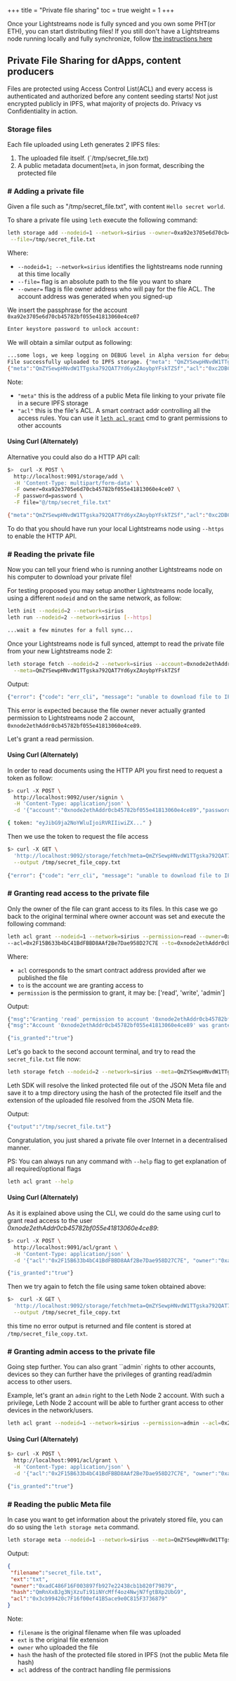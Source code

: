 +++
title = "Private file sharing"
toc = true
weight = 1
+++

Once your Lightstreams node is fully synced and you own some PHT(or ETH),
you can start distributing files! If you still don't have a Lightstreams node
running locally and fully synchronize, follow [the instructions here](/getting-started/quick-start/)

## Private File Sharing for dApps, content producers

Files are protected using Access Control List(ACL) and every access is authenticated and authorized
before any content seeding starts! Not just encrypted publicly in IPFS,
what majority of projects do. Privacy vs Confidentiality in action.

### Storage files

Each file uploaded using Leth generates 2 IPFS files:

1. The uploaded file itself. (`/tmp/secret_file.txt)
1. A public metadata document(`meta`, in json format, describing the protected file

### # Adding a private file

Given a file such as "/tmp/secret_file.txt", with content `Hello secret world`.

To share a private file using `leth` execute the following command:

```bash
leth storage add --nodeid=1 --network=sirius --owner=0xa92e3705e6d70cb45782bf055e41813060e4ce07 \
 --file=/tmp/secret_file.txt
```

Where:

- `--nodeid=1; --network=sirius` identifies the lightstreams node running at this time locally
- `--file=` flag is an absolute path to the file you want to share
- `--owner=` flag is file owner address who will pay for the file ACL. The account address was generated when you signed-up


We insert the passphrase for the account `0xa92e3705e6d70cb45782bf055e41813060e4ce07`
```bash
Enter keystore password to unlock account:
```

We will obtain a similar output as following:
```bash
...some logs, we keep logging on DEBUG level in Alpha version for debugging early bugs
File successfully uploaded to IPFS storage.	{"meta": "QmZYSewpHNvdW1TTgska792QAT7Yd6yxZAoybpYFskTZSf"}
{"meta":"QmZYSewpHNvdW1TTgska792QAT7Yd6yxZAoybpYFskTZSf","acl":"0xc2DBC8CdAba2df432C821639B80302f0675D6f74"}
```

  Note:

- `"meta"` this is the address of a public Meta file linking to your private file in a secure IPFS storage
- `"acl"` this is the file's ACL. A smart contract addr controlling all the access rules. You can use it [`leth acl grant`](#granting-read-access-to-the-private-file) cmd to grant permissions to other accounts

#### Using Curl (Alternately)

Alternative you could also do a HTTP API call:
```bash
$>  curl -X POST \
  http://localhost:9091/storage/add \
  -H 'Content-Type: multipart/form-data' \
  -F owner=0xa92e3705e6d70cb45782bf055e41813060e4ce07 \
  -F password=password \
  -F file="@/tmp/secret_file.txt"

{"meta":"QmZYSewpHNvdW1TTgska792QAT7Yd6yxZAoybpYFskTZSf","acl":"0xc2DBC8CdAba2df432C821639B80302f0675D6f74"}
```

To do that you should have run your local Lightstreams node using `--https`
to enable the HTTP API.

### # Reading the private file

Now you can tell your friend who is running another Lightstreams node on his computer to download your private file!

For testing proposed you may setup another Lightstreams node locally, using a different `nodeid` and on the same network, as follow:

```bash
leth init --nodeid=2 --network=sirius
leth run --nodeid=2 --network=sirius [--https]

...wait a few minutes for a full sync...
```

Once your Lightstreams node is full synced, attempt to read the private file from your new Lightstreams node 2:

```bash
leth storage fetch --nodeid=2 --network=sirius --account=0xnode2ethAddr0cb45782bf055e41813060e4ce89 \
  --meta=QmZYSewpHNvdW1TTgska792QAT7Yd6yxZAoybpYFskTZSf
```

Output:

```bash
{"error": {"code": "err_cli", "message": "unable to download file to IPFS storage. Error: ipfs cat cmd timed out"}
```

This error is expected because the file owner never actually granted permission to Lightstreams node 2 account, `0xnode2ethAddr0cb45782bf055e41813060e4ce89`.

Let's grant a read permission.

#### Using Curl (Alternately)

In order to read documents using the HTTP API you first need to request a token as follow:
```bash
$> curl -X POST \
  http://localhost:9092/user/signin \
  -H 'Content-Type: application/json' \
  -d '{"account":"0xnode2ethAddr0cb45782bf055e41813060e4ce89","password":"password"}'

{ token: "eyJibG9ja2NoYWluIjoiRVRIIiwiZX..." }
```

Then we use the token to request the file access
```bash
$> curl -X GET \
  'http://localhost:9092/storage/fetch?meta=QmZYSewpHNvdW1TTgska792QAT7Yd6yxZAoybpYFskTZSf&token=eyJibG9ja2NoYWluIjoiRVRIIiwiZX...' \
  --output /tmp/secret_file_copy.txt
  
{"error": {"code": "err_cli", "message": "unable to download file to IPFS storage. Error: ipfs cat cmd timed out"}
```

### # Granting read access to the private file

Only the owner of the file can grant access to its files. In this case we go back to the original terminal
where owner account was set and execute the following command:

```bash
leth acl grant --nodeid=1 --network=sirius --permission=read --owner=0xa92e3705e6d70cb45782bf055e41813060e4ce07 \
--acl=0x2F15B633b4bC41BdFBBD8AAf2Be7Dae958D27C7E --to=0xnode2ethAddr0cb45782bf055e41813060e4ce89
```
Where:

- `acl` corresponds to the smart contract address provided after we published the file
- `to` is the account we are granting access to
- `permission` is the permission to grant, it may be: ['read', 'write', 'admin']

Output:

```bash
{"msg":"Granting 'read' permission to account '0xnode2ethAddr0cb45782bf055e41813060e4ce89'..."}
{"msg":"Account '0xnode2ethAddr0cb45782bf055e41813060e4ce89' was granted 'read' permission."}

{"is_granted":"true"}
```

Let's go back to the second account terminal, and try to read the `secret_file.txt` file now:

```bash
leth storage fetch --nodeid=2 --network=sirius --meta=QmZYSewpHNvdW1TTgska792QAT7Yd6yxZAoybpYFskTZSf --account=0xnode2ethAddr0cb45782bf055e41813060e4ce89
```

Leth SDK will resolve the linked protected file out of the JSON Meta file and save it to a tmp directory using the hash of the protected file itself
and the extension of the uploaded file resolved from the JSON Meta file.

Output:

```bash
{"output":"/tmp/secret_file.txt"}
```

Congratulation, you just shared a private file over Internet in a decentralised manner.

PS: You can always run any command with `--help` flag to get explanation of all required/optional flags

```bash
leth acl grant --help
```

#### Using Curl (Alternately)

As it is explained above using the CLI, we could do the same using curl to grant
read access to the user _0xnode2ethAddr0cb45782bf055e41813060e4ce89_: 
```bash
$> curl -X POST \
  http://localhost:9091/acl/grant \
  -H 'Content-Type: application/json' \
  -d '{"acl":"0x2F15B633b4bC41BdFBBD8AAf2Be7Dae958D27C7E", "owner":"0xa92e3705e6d70cb45782bf055e41813060e4ce07", "password":"password", "to":"0xnode2ethAddr0cb45782bf055e41813060e4ce89", "permission": "read"}'

{"is_granted":"true"}
```

Then we try again to fetch the file using same token obtained above:
```bash
$>  curl -X GET \
  'http://localhost:9092/storage/fetch?meta=QmZYSewpHNvdW1TTgska792QAT7Yd6yxZAoybpYFskTZSf&token=eyJibG9ja2NoYWluIjoiRVRIIiwiZX...' \
  --output /tmp/secret_file_copy.txt
```
this time no error output is returned and file content is stored at `/tmp/secret_file_copy.txt`.

### # Granting admin access to the private file

Going step further. You can also grant ``admin` rights to other accounts, devices so they can further have the privileges of granting read/admin access to other users.

Example, let's grant an `admin` right to the Leth Node 2 account. With such a privilege, Leth Node 2 account will be able to further grant access to other devices in the network/users.

```bash
leth acl grant --nodeid=1 --network=sirius --permission=admin --acl=0x2F15B633b4bC41BdFBBD8AAf2Be7Dae958D27C7E --owner=0xa92e3705e6d70cb45782bf055e41813060e4ce07 --to=0xnode2ethAddr0cb45782bf055e41813060e4ce89
```

#### Using Curl (Alternately)
```bash
$> curl -X POST \
  http://localhost:9091/acl/grant \
  -H 'Content-Type: application/json' \
  -d '{"acl":"0x2F15B633b4bC41BdFBBD8AAf2Be7Dae958D27C7E", "owner":"0xa92e3705e6d70cb45782bf055e41813060e4ce07", "password":"password", "to":"0xnode2ethAddr0cb45782bf055e41813060e4ce89", "permission": "admin"}'

{"is_granted":"true"}
```

### # Reading the public Meta file

In case you want to get information about the privately stored file, you can do so using the `leth storage meta` command.

```bash
leth storage meta --nodeid=1 --network=sirius --meta=QmZYSewpHNvdW1TTgska792QAT7Yd6yxZAoybpYFskTZSf
```

Output:

```json
{
 "filename":"secret_file.txt",
 "ext":"txt",
 "owner":"0xadC486F16F003897fb927e22438cb1b820f79879",
 "hash":"QmRnXxBJg3NjXzuTi91iNYcMff4oz4NwjN7fgtBXp2UbG9",
 "acl":"0x3cb99420c7F16f00ef41B5ace9e0C815F3736879"
}
```

Note:

- `filename` is the original filename when file was uploaded
- `ext` is the original file extension
- `owner` who uploaded the file
- `hash` the hash of the protected file stored in IPFS (not the public Meta file hash)
- `acl` address of the contract handling file permissions

